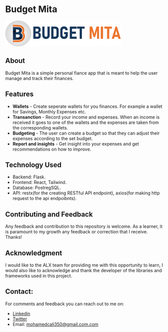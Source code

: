 # Budget Mita

![Alt text](budgetmita_logo.png)

## About

Budget Mita is a simple personal fiance app that is meant to help the user manage and track their finances.

## Features

- **Wallets** - Create seperate wallets for you finances. For example a wallet for Savings, Monthly Expenses etc.
- **Transanction** - Record your income and expenses. When an income is received it goes to one of the wallets and the expenses are taken from the corresponding wallets.
- **Budgeting** - The user can create a budget so that they can adjust their expenses according to the set budget.
- **Report and insights** - Get insight into your expenses and get recommendations on how to improve.

## Technology Used

- Backend: Flask.
- Frontend: React, Tailwind.
- Database: PostregSQL.
- API: restx(for the creating RESTful API endpoint), axios(for making http request to the api endpoibnts).

## Contributing and Feedback

Any feedback and contribution to this repository is welcome. As a learner, it is paramount to my growth any feedback or correction that I receive. Thanks!

## Acknowledgment

I would like to the ALX team for providing me with this opportunity to learn, I would also like to acknowledge and thank the developer of the libraries and frameworks used in this project.

## Contact:

For comments and feedback you can reach out to me on:

- [Linkedin](http://linkedin.com/in/mohamedali350)
- [Twitter](https://x.com/mohamedcali350)
- Email: mohamedcali350@gmail.com.com
